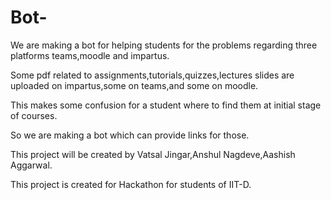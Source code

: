# Bot-
We are making a bot for helping students for the problems regarding three platforms teams,moodle and impartus.

Some pdf related to assignments,tutorials,quizzes,lectures slides are uploaded on impartus,some on teams,and some on moodle.

This makes some confusion for a student where to find them at initial stage of courses.

So we are making a bot which can provide links for those.

This project will be created by Vatsal Jingar,Anshul Nagdeve,Aashish Aggarwal.

This project is created for Hackathon for students of IIT-D.
